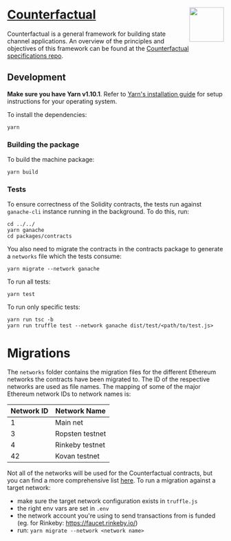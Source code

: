 # [Counterfactual](https://counterfactual.com) <img align="right" src="https://static1.squarespace.com/static/59ee6243268b96cc1fb2b14a/t/5af73bca1ae6cf80fc1cc250/1529369816810/?format=1500w" height="80px" />

Counterfactual is a general framework for building state channel applications. An overview of the principles and objectives of this framework can be found at the [Counterfactual specifications repo](https://github.com/counterfactual/specs).

## Development

**Make sure you have Yarn v1.10.1**. Refer to [Yarn's installation guide](https://yarnpkg.com/lang/en/docs/install/) for setup instructions for your operating system.

To install the dependencies:

```shell
yarn
```

### Building the package

To build the machine package:

```shell
yarn build
```

### Tests

To ensure correctness of the Solidity contracts, the tests run against `ganache-cli` instance running in the background. To do this, run:

```shell
cd ../../
yarn ganache
cd packages/contracts
```

You also need to migrate the contracts in the contracts package to generate a `networks` file which the tests consume:

```shell
yarn migrate --network ganache
```

To run all tests:

```shell
yarn test
```

To run only specific tests:

```shell
yarn run tsc -b
yarn run truffle test --network ganache dist/test/<path/to/test.js>
```


# Migrations

The `networks` folder contains the migration files for the different Ethereum networks the contracts have been migrated to. The ID of the respective networks are used as file names.
The mapping of some of the major Ethereum network IDs to network names is:

| Network ID | Network Name    |
| ---------- | --------------- |
| 1          | Main net        |
| 3          | Ropsten testnet |
| 4          | Rinkeby testnet |
| 42         | Kovan testnet   |

Not all of the networks will be used for the Counterfactual contracts, but you can find a more comprehensive list [here](https://ethereum.stackexchange.com/a/17101).
To run a migration against a target network:

- make sure the target network configuration exists in `truffle.js`
- the right env vars are set in `.env`
- the network account you're using to send transactions from is funded (eg. for Rinkeby: https://faucet.rinkeby.io/)
- run: `yarn migrate --network <network name>`
